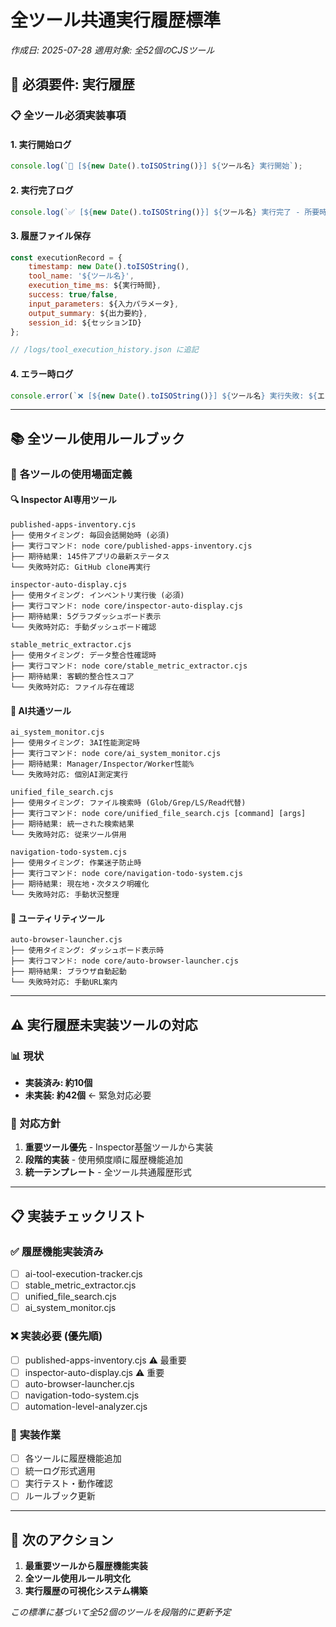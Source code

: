 # 全ツール共通実行履歴標準
*作成日: 2025-07-28*
*適用対象: 全52個のCJSツール*

## 🎯 **必須要件: 実行履歴**

### 📋 **全ツール必須実装事項**

#### 1. **実行開始ログ**
```javascript
console.log(`🔧 [${new Date().toISOString()}] ${ツール名} 実行開始`);
```

#### 2. **実行完了ログ**  
```javascript
console.log(`✅ [${new Date().toISOString()}] ${ツール名} 実行完了 - 所要時間: ${実行時間}ms`);
```

#### 3. **履歴ファイル保存**
```javascript
const executionRecord = {
    timestamp: new Date().toISOString(),
    tool_name: '${ツール名}',
    execution_time_ms: ${実行時間},
    success: true/false,
    input_parameters: ${入力パラメータ},
    output_summary: ${出力要約},
    session_id: ${セッションID}
};

// /logs/tool_execution_history.json に追記
```

#### 4. **エラー時ログ**
```javascript
console.error(`❌ [${new Date().toISOString()}] ${ツール名} 実行失敗: ${エラー内容}`);
```

---

## 📚 **全ツール使用ルールブック**

### 🎯 **各ツールの使用場面定義**

#### 🔍 **Inspector AI専用ツール**
```
published-apps-inventory.cjs
├── 使用タイミング: 毎回会話開始時 (必須)
├── 実行コマンド: node core/published-apps-inventory.cjs
├── 期待結果: 145件アプリの最新ステータス
└── 失敗時対応: GitHub clone再実行

inspector-auto-display.cjs  
├── 使用タイミング: インベントリ実行後 (必須)
├── 実行コマンド: node core/inspector-auto-display.cjs
├── 期待結果: 5グラフダッシュボード表示
└── 失敗時対応: 手動ダッシュボード確認

stable_metric_extractor.cjs
├── 使用タイミング: データ整合性確認時
├── 実行コマンド: node core/stable_metric_extractor.cjs
├── 期待結果: 客観的整合性スコア
└── 失敗時対応: ファイル存在確認
```

#### 🤖 **AI共通ツール**
```
ai_system_monitor.cjs
├── 使用タイミング: 3AI性能測定時
├── 実行コマンド: node core/ai_system_monitor.cjs
├── 期待結果: Manager/Inspector/Worker性能%
└── 失敗時対応: 個別AI測定実行

unified_file_search.cjs
├── 使用タイミング: ファイル検索時 (Glob/Grep/LS/Read代替)
├── 実行コマンド: node core/unified_file_search.cjs [command] [args]
├── 期待結果: 統一された検索結果
└── 失敗時対応: 従来ツール併用

navigation-todo-system.cjs
├── 使用タイミング: 作業迷子防止時
├── 実行コマンド: node core/navigation-todo-system.cjs
├── 期待結果: 現在地・次タスク明確化
└── 失敗時対応: 手動状況整理
```

#### 🔧 **ユーティリティツール**
```
auto-browser-launcher.cjs
├── 使用タイミング: ダッシュボード表示時
├── 実行コマンド: node core/auto-browser-launcher.cjs
├── 期待結果: ブラウザ自動起動
└── 失敗時対応: 手動URL案内
```

---

## ⚠️ **実行履歴未実装ツールの対応**

### 📊 **現状**
- **実装済み: 約10個**
- **未実装: 約42個** ← 緊急対応必要

### 🚀 **対応方針**
1. **重要ツール優先** - Inspector基盤ツールから実装
2. **段階的実装** - 使用頻度順に履歴機能追加
3. **統一テンプレート** - 全ツール共通履歴形式

---

## 📋 **実装チェックリスト**

### ✅ **履歴機能実装済み**
- [ ] ai-tool-execution-tracker.cjs
- [ ] stable_metric_extractor.cjs  
- [ ] unified_file_search.cjs
- [ ] ai_system_monitor.cjs

### ❌ **実装必要 (優先順)**
- [ ] published-apps-inventory.cjs ⚠️ 最重要
- [ ] inspector-auto-display.cjs ⚠️ 重要
- [ ] auto-browser-launcher.cjs
- [ ] navigation-todo-system.cjs
- [ ] automation-level-analyzer.cjs

### 🔧 **実装作業**
- [ ] 各ツールに履歴機能追加
- [ ] 統一ログ形式適用
- [ ] 実行テスト・動作確認
- [ ] ルールブック更新

---

## 🎯 **次のアクション**

1. **最重要ツールから履歴機能実装**
2. **全ツール使用ルール明文化**
3. **実行履歴の可視化システム構築**

*この標準に基づいて全52個のツールを段階的に更新予定*